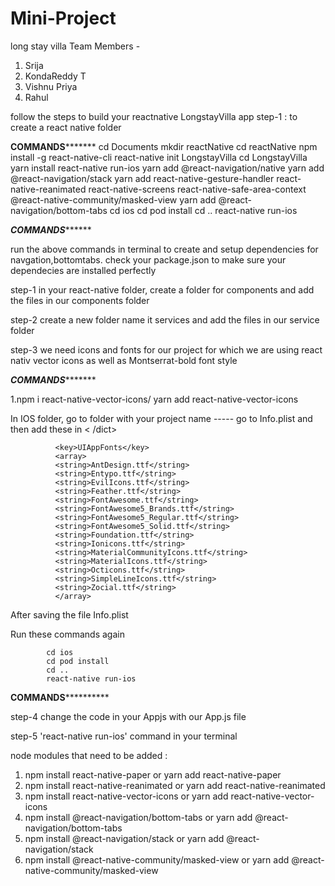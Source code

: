 # Mini-Project
long stay villa
Team Members - 
1. Srija
2. KondaReddy T
3. Vishnu Priya
4. Rahul


follow the steps to build your reactnative LongstayVilla app
step-1 : to create a react native folder 



**********COMMANDS*****************
          cd Documents
          mkdir reactNative
          cd reactNative
          npm install -g react-native-cli
          react-native init LongstayVilla
          cd LongstayVilla
          yarn install
          react-native run-ios
          yarn add @react-navigation/native
          yarn add @react-navigation/stack
          yarn add react-native-gesture-handler react-native-reanimated react-native-screens react-native-safe-area-context @react-native-community/masked-view
          yarn add @react-navigation/bottom-tabs
          cd ios
          cd pod install
          cd ..
          react-native run-ios


***********COMMANDS*****************



run the above commands in terminal to create and setup dependencies for navgation,bottomtabs.
check your package.json to make sure your dependecies are installed perfectly


step-1
in your react-native folder, create a folder for components and add the files in our components folder 

step-2
create a new folder name it services and add the files in our service folder

step-3 
we need icons and fonts for our project for which we are using react nativ vector icons as well as Montserrat-bold font style


*****************COMMANDS************************

1.npm i react-native-vector-icons/ yarn add react-native-vector-icons

In IOS folder, go to folder with your project name ----- go to Info.plist
and then add these in <dict>< /dict>

              <key>UIAppFonts</key>
              <array>
              <string>AntDesign.ttf</string>
              <string>Entypo.ttf</string>
              <string>EvilIcons.ttf</string>
              <string>Feather.ttf</string>
              <string>FontAwesome.ttf</string>
              <string>FontAwesome5_Brands.ttf</string>
              <string>FontAwesome5_Regular.ttf</string>
              <string>FontAwesome5_Solid.ttf</string>
              <string>Foundation.ttf</string>
              <string>Ionicons.ttf</string>
              <string>MaterialCommunityIcons.ttf</string>
              <string>MaterialIcons.ttf</string>
              <string>Octicons.ttf</string>
              <string>SimpleLineIcons.ttf</string>
              <string>Zocial.ttf</string>
              </array>
  

  After saving the file Info.plist
  
  Run these commands again
  
            cd ios
            cd pod install
            cd ..
            react-native run-ios




****************COMMANDS**************************



step-4
change the code in your Appjs with our App.js file 

step-5
'react-native run-ios' command in your terminal

node modules that need to be added :

1. npm install react-native-paper or yarn add react-native-paper
2. npm install react-native-reanimated or yarn add react-native-reanimated 
3. npm install react-native-vector-icons or yarn add react-native-vector-icons
4. npm install @react-navigation/bottom-tabs or yarn add @react-navigation/bottom-tabs
5. npm install @react-navigation/stack or yarn add @react-navigation/stack
6. npm install @react-native-community/masked-view or yarn add @react-native-community/masked-view
